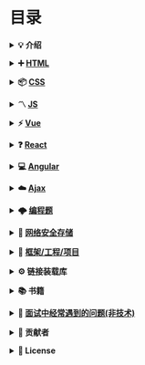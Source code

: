 # 目录

<b><details><summary>💡 介绍</summary></b>

1、本仓库是面向 <b>web 前端开发者</b> 准备面试使用；知识在于积累，切勿刷题作面霸！

2、建议阅读

*  [写给前端面试者](https://github.com/amfe/article/issues/5)


🙏 仓库将持续更新，如有内容错误或改进意见，欢迎 issue 或 pr。本仓库遵循 CC BY-NC-SA 4.0 协议，转载请注明出处。

</details>

<b><details><summary>➕ [HTML](./content/HTML.md)</summary></b>

</details>

<b><details><summary>📦 [CSS](./content/CSS.md)</summary></b>

</details>

<b><details><summary>〽️ [JS](./content/JS.md)</summary></b>

</details>

<b><details><summary>⚡️ [Vue](./content/Vue.md)</summary></b>

</details>

<b><details><summary>❓ [React](./content/React.md)</summary></b>

</details>

<b><details><summary>💻 [Angular](./content/Angular.md)</summary></b>

</details>

<b><details><summary>☁️ [Ajax](./content/Ajax.md)</summary></b>

</details>

<b><details><summary>🌩 [编程题](./content/Program.md)</summary></b>

</details>

<b><details><summary>💾 [网络安全存储](./content/NetworkSecurity.md)</summary></b>

</details>

<b><details><summary>📏 [框架/工程/项目](./content/Project.md)</summary></b>

</details>

<b><details><summary>⚙️ 链接装载库</summary></b>

</details>

<b><details><summary>📚 书籍</summary></b>

</details>

<b><details><summary>🔱 [面试中经常遇到的问题(非技术)](./content/Question.md)</summary></b>

</details>

<b><details><summary>👬 贡献者</summary></b>

[qiilee](https://blog.csdn.net/qq_34543438/article/category/6943844)<br/>
[ravencrown](https://github.com/ravencrown/web-interview)<br/>

</details>

<b><details><summary>📜 License</summary></b>

本仓库遵循 CC BY-NC-SA 4.0（署名 - 非商业性使用） 协议，转载请注明出处。

[![CC BY-NC-SA 4.0](https://i.creativecommons.org/l/by-nc-sa/4.0/88x31.png)](LICENSE)

</details>
